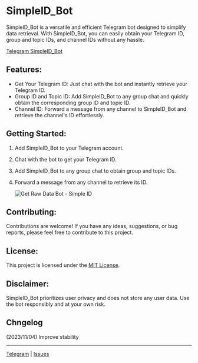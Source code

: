# SimpleID_Bot

SimpleID_Bot is a versatile and efficient Telegram bot designed to simplify data retrieval. With SimpleID_Bot, you can easily obtain your Telegram ID, group and topic IDs, and channel IDs without any hassle. 

[Telegram SimpleID_Bot](https://t.me/simpleid_bot)

## Features:

-   Get Your Telegram ID: Just chat with the bot and instantly retrieve your Telegram ID.
-   Group ID and Topic ID: Add SimpleID_Bot to any group chat and quickly obtain the corresponding group ID and topic ID.
-   Channel ID: Forward a message from any channel to SimpleID_Bot and retrieve the channel's ID effortlessly.

## Getting Started:

1. Add SimpleID_Bot to your Telegram account.
2. Chat with the bot to get your Telegram ID.
3. Add SimpleID_Bot to any group chat to obtain group and topic IDs.
4. Forward a message from any channel to retrieve its ID.

   ![Get Raw Data Bot - Simple ID](https://haitrieu.com/wp-content/uploads/2023/09/simpleid_bot-by-haitrieu.png)

## Contributing:

Contributions are welcome! If you have any ideas, suggestions, or bug reports, please feel free to contribute to this project.

## License:

This project is licensed under the [MIT License](LICENSE).

## Disclaimer:

SimpleID_Bot prioritizes user privacy and does not store any user data. Use the bot responsibly and at your own risk.

## Chngelog

(2023/11/04) Improve stability

---

[Telegram](https://t.me/simpleid_bot) | [Issues](https://github.com/dongphuchaitrieu/SimpleID_Bot/issues)
